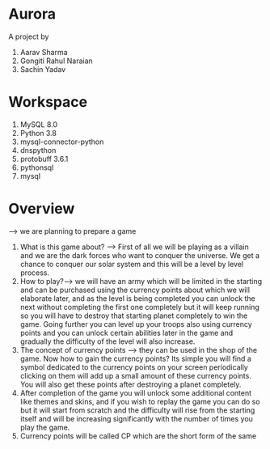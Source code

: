 # Aurora
A project by 
  1. Aarav Sharma 
  2. Gongiti Rahul Naraian
  3. Sachin Yadav
# Workspace
1. MySQL 8.0
2. Python 3.8
3. mysql-connector-python
4. dnspython
5. protobuff 3.6.1
6. pythonsql
7. mysql



# Overview
--> we are planning to prepare a game
1. What is this game about? --> First of all we will be playing as a villain and we are the dark forces who want to conquer the universe. We get a chance to conquer our solar system and this will be a level by level process.
2. How to play?--> we will have an army which will be limited in the starting and can be purchased using the currency points about which we will elaborate later, and as the level is being completed you can unlock the next without completing the first one completely but it will keep running so you will have to destroy that starting planet completely to win the game. Going further you can level up your troops also using currency points and you can unlock certain abilities later in the game and gradually the difficulty of the level will also increase.
3. The concept of currency points --> they can be used in the shop of the game. Now how to gain the currency points? Its simple you will find a symbol dedicated to the currency points on your screen periodically clicking on them will add up a small amount of these currency points. You will also get these points after destroying a planet completely.
4. After completion of the game you will unlock some additional content like themes and skins, and if you wish to replay the game you can do so but it will start from scratch and the difficulty will rise from the starting itself and will be increasing significantly with the number of times you play the game.
5. Currency points will be called CP which are the short form of the same